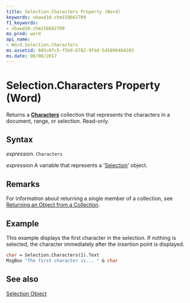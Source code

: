 ```yaml
---
title: Selection.Characters Property (Word)
keywords: vbawd10.chm158662709
f1_keywords:
- vbawd10.chm158662709
ms.prod: word
api_name:
- Word.Selection.Characters
ms.assetid: 605c0fc5-f5b9-6782-9fdd-54589040d243
ms.date: 06/08/2017
---
```



# Selection.Characters Property (Word)

Returns a  **[Characters](Word.characters.md)** collection that represents the characters in a document, range, or selection. Read-only.


## Syntax

 _expression_. `Characters`

 _expression_ A variable that represents a '[Selection](Word.Selection.md)' object.


## Remarks

For information about returning a single member of a collection, see [Returning an Object from a Collection](../word/Concepts/Miscellaneous/returning-an-object-from-a-collection-word.md).


## Example

This example displays the first character in the selection. If nothing is selected, the character immediately after the insertion point is displayed.


```vb
char = Selection.Characters(1).Text 
MsgBox "The first character is... " & char
```


## See also


[Selection Object](Word.Selection.md)

